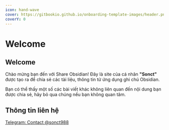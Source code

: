 ```yaml
---
icon: hand-wave
cover: https://gitbookio.github.io/onboarding-template-images/header.png
coverY: 0
---
```


# Welcome

## Welcome

Chào mừng bạn đến với Share Obsidian! Đây là site của cá nhân **"Sonct"** được tạo ra để chia sẻ các tài liệu, thông tin từ ứng dụng ghi chú Obsidian.

Bạn có thể thấy một số các bài viết khác không liên quan đến nội dung bạn được chia sẻ, hãy bỏ qua chúng nếu bạn không quan tâm.

## Thông tin liên hệ

[Telegram: Contact @sonct988](https://t.me/sonct988)
